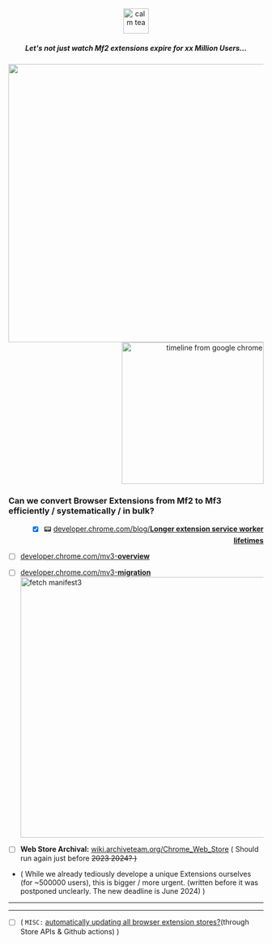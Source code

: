 <div align="center">  <img alt="calm tea" height="50px" src="https://user-images.githubusercontent.com/25022245/134731283-fa5aac7c-ecb4-4c1e-8a87-65ad52f3776e.png"> 
 
##### <i> Let's not just watch Mf2 extensions expire for xx Million Users... </i>
 </div><div align="right"> 
 <a href="https://developer.chrome.com/docs/extensions/mv3/mv2-sunset/">
<img width="550px" src="https://user-images.githubusercontent.com/25022245/220762308-acd33a68-438a-4afb-a88c-a9751ac85474.png"> </a> <img alt="timeline from google chrome" width="280px" src="https://user-images.githubusercontent.com/25022245/134730996-f61d85fe-9513-427e-ac5d-af1c246c03f4.png" ><br>
 </div>
                            
 <h3>  Can we convert Browser Extensions from Mf2 to Mf3 efficiently / systematically / in bulk? </h3>

<div align="right"> 
 
- [x] 📟 [developer.chrome.com/blog/**Longer extension service worker lifetimes**](https://developer.chrome.com/blog/longer-esw-lifetimes/)    

</div>

- [ ] [developer.chrome.com/mv3-**overview**](https://developer.chrome.com/docs/extensions/mv3/intro/mv3-overview/)

- [ ] [developer.chrome.com/mv3-**migration**](https://developer.chrome.com/docs/extensions/mv3/intro/mv3-migration/) <br> <img width="515" alt="fetch manifest3" src="https://user-images.githubusercontent.com/25022245/220757620-f6471753-3553-43db-83c9-4dac9c89b84e.png">

- [ ] **Web Store Archival:** [wiki.archiveteam.org/Chrome_Web_Store](https://wiki.archiveteam.org/index.php/Chrome_Web_Store) ( Should run again just before <del> 2023 <del> 2024? )  <br>

 - ( While we already tediously develope a unique Extensions ourselves (for ~500000 users),  this is bigger / more urgent. (written before it was postponed unclearly. The new deadline is June 2024)  )

---
---
  
- [ ] ( <code>MISC:</code> [automatically updating all browser extension stores?](https://github.com/code-for-charity/YouTube-Extension/issues/842#issuecomment-812566767)(through Store APIs & Github actions)  )





